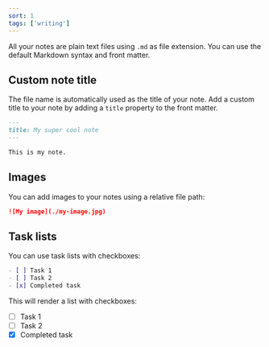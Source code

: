 ```yaml
---
sort: 1
tags: ['writing']
---
```


All your notes are plain text files using `.md` as file extension. You can use the default Markdown syntax and front matter.

## Custom note title

The file name is automatically used as the title of your note. Add a custom title to your note by adding a `title` property to the front matter.

```markdown
---
title: My super cool note
---

This is my note.
```

## Images

You can add images to your notes using a relative file path:

```markdown
![My image](./my-image.jpg)
```

## Task lists

You can use task lists with checkboxes:

```md
- [ ] Task 1
- [ ] Task 2
- [x] Completed task
```

This will render a list with checkboxes:

- [ ] Task 1
- [ ] Task 2
- [x] Completed task
